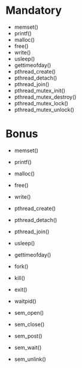# Mandatory

- memset()
- printf()
- malloc()
- free()
- write()
- usleep()
- gettimeofday()
- pthread_create()
- pthread_detach()
- pthread_join()
- pthread_mutex_init()
- pthread_mutex_destroy()
- pthread_mutex_lock()
- pthread_mutex_unlock()

# Bonus

- memset()
- printf()
- malloc()
- free()
- write()
- pthread_create()
- pthread_detach()
- pthread_join()
- usleep()
- gettimeofday()

- fork()
- kill()
- exit()
- waitpid()
- sem_open()
- sem_close()
- sem_post()
- sem_wait()
- sem_unlink()
